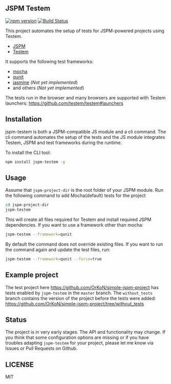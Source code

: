 ## JSPM Testem

[![npm version](https://badge.fury.io/js/jspm-testem.svg)](http://badge.fury.io/js/jspm-testem)
[![Build Status](http://img.shields.io/travis/OrKoN/jspm-testem.svg?style=flat)](https://travis-ci.org/OrKoN/jspm-testem)

This project automates the setup of tests for JSPM-powered projects using Testem.

 - [JSPM](https://github.com/jspm/jspm-cli)
 - [Testem](https://github.com/testem/testem)

It supports the following test frameworks:

 - [mocha](https://mochajs.org/)
 - [qunit](https://qunitjs.com/)
 - [jasmine](http://jasmine.github.io/) (*Not yet implemented*)
 - and others (*Not yet implemented*)

The tests run in the browser and many browsers are supported with Testem launchers: https://github.com/testem/testem#launchers

## Installation

jspm-testem is both a JSPM-compatible JS module and a cli command. The cli command automates the setup of the tests and the JS module integrates Testem, JSPM and test frameworks during the runtime.

To install the CLI tool:

```sh
npm install jspm-testem -g
```

##  Usage

Assume that `jspm-project-dir` is the root folder of your JSPM module. Run the following command to add Mocha(default) tests for the project

```sh
cd jspm-project-dir
jspm-testem
```

This will create all files required for Testem and install required JSPM dependencies.
If you want to use a framework other than mocha:

```sh
jspm-testem --framework=qunit
```

By default the command does not override existing files. If you want to run the command again and update the test files, run:

```sh
jspm-testem --framework=qunit --force=true
```

## Example project

The test project here https://github.com/OrKoN/simple-jspm-project has tests enabled by `jspm-testem` in the `master` branch. The `without_tests` branch contains the version of the project before the tests were added: https://github.com/OrKoN/simple-jspm-project/tree/without_tests

## Status

The project is in very early stages. The API and functionality may change. If you think that some configuration options are missing or if you have troubles adapting `jspm-testem` for your project, please let me know via Issues or Pull Requests on Github.

## LICENSE

MIT